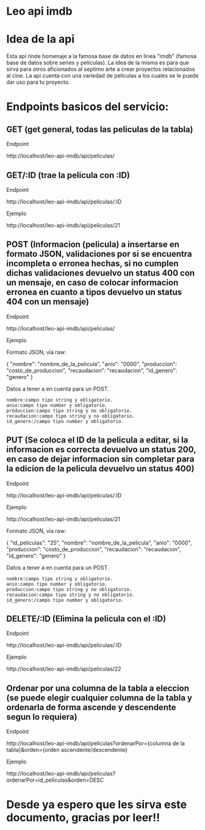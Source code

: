# Leo api imdb

# Idea de la api

<p>
Esta api rinde homenaje a la famosa base de datos en linea "imdb" (famosa base de datos sobre series y peliculas). La idea de la misma es para que sirva para otros aficionados al septimo arte a crear proyectos relacionados al cine. La api cuenta con una variedad de peliculas a los cuales se le puede dar uso para tu proyecto.
</p>

# Endpoints basicos del servicio:

## GET (get general, todas las peliculas de la tabla) 
<p>Endpoint</p>

<p> http://localhost/leo-api-imdb/api/peliculas/ </p>

## GET/:ID (trae la pelicula con :ID)
<p>Endpoint</p>

<p> http://localhost/leo-api-imdb/api/peliculas/:ID </p>

<p>Ejemplo</p>

<p> http://localhost/leo-api-imdb/api/peliculas/21 </p>

## POST (Informacion (pelicula) a insertarse en formato JSON, validaciones por si se encuentra incompleta o erronea hechas, si no cumplen dichas validaciones devuelvo un status 400 con un mensaje, en caso de colocar informacion erronea en cuanto a tipos devuelvo un status 404 con un mensaje)

<p>Endpoint</p>

<p> http://localhost/leo-api-imdb/api/peliculas/ </p>

<p>Ejemplo</p>
<p>Formato JSON, via raw:</p>
<p>
{
    "nombre": "nombre_de_la_pelicula",
    "anio": "0000",
    "produccion": "costo_de_produccion", 
    "recaudacion": "recaudacion", 
    "id_genero": "genero" 
}
</p>

<p>
    Datos a tener a en cuenta para un POST.

    nombre:campo tipo string y obligatorio.
    anio:campo tipo number y obligatorio.
    produccion:campo tipo string y no obligatorio.
    recaudacion:campo tipo string y no obligatorio.
    id_genero:/campo tipo number y obligatorio.
</p>

## PUT (Se coloca el ID de la pelicula a editar, si la informacion es correcta devuelvo un status 200, en caso de dejar informacion sin completar para la edicion de la pelicula devuelvo un status 400)

<p>Endpoint</p>

<p> http://localhost/leo-api-imdb/api/peliculas/:ID </p>

<p>Ejemplo</p>

<p> http://localhost/leo-api-imdb/api/peliculas/21 </p>

<p>Formato JSON, via raw:</p>
<p>
{
    "id_peliculas": "25",
    "nombre": "nombre_de_la_pelicula",
    "anio": "0000",
    "produccion": "costo_de_produccion", 
    "recaudacion": "recaudacion", 
    "id_genero": "genero" 
}
</p>

<p>
    Datos a tener a en cuenta para un POST.

    nombre:campo tipo string y obligatorio.
    anio:campo tipo number y obligatorio.
    produccion:campo tipo string y no obligatorio.
    recaudacion:campo tipo string y no obligatorio.
    id_genero:/campo tipo number y obligatorio.
</p>

## DELETE/:ID (Elimina la pelicula con el :ID)

<p>Endpoint</p>

<p> http://localhost/leo-api-imdb/api/peliculas/:ID </p>

<p>Ejemplo</p>

<p> http://localhost/leo-api-imdb/api/peliculas/22 </p>

## Ordenar por una columna de la tabla a eleccion (se puede elegir cualquier columna de la tabla y ordenarla de forma ascende y descendente segun lo requiera)

<p>Endpoint</p>

<p> http://localhost/leo-api-imdb/api/peliculas?ordenarPor={columna de la tabla}&orden={orden ascendente/descendente}</p>

<p>Ejemplo</p>

<p> http://localhost/leo-api-imdb/api/peliculas?ordenarPor=id_peliculas&orden=DESC </p>

# Desde ya espero que les sirva este documento, gracias por leer!!


